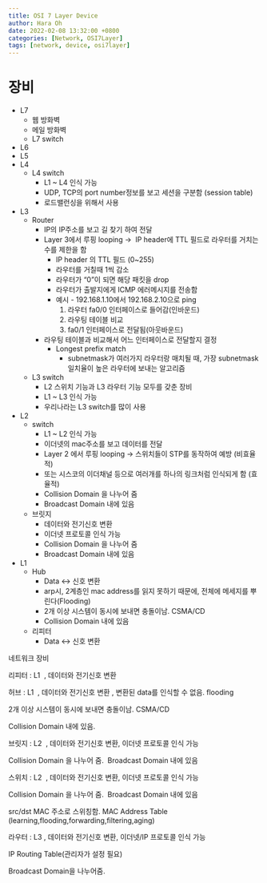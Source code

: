 ```yaml
---
title: OSI 7 Layer Device
author: Hara Oh
date: 2022-02-08 13:32:00 +0800
categories: [Network, OSI7Layer]
tags: [network, device, osi7layer]
---
```

# 장비

- L7
    - 웹 방화벽
    - 메일 방화벽
    - L7 switch
- L6
- L5
- L4
    - L4 switch
        - L1 ~ L4 인식 가능
        - UDP, TCP의 port number정보를 보고 세션을 구분함 (session table)
        - 로드밸런싱을 위해서 사용
- L3
    - Router
        - IP의 IP주소를 보고 길 찾기 하여 전달
        - Layer 3에서 루핑 looping ->  IP header에 TTL 필드로 라우터를 거치는 수를 제한을 함
            - IP header 의 TTL 필드 (0~255)
            - 라우터를 거칠때 1씩 감소
            - 라우터가 “0”이 되면 해당 패킷을 drop
            - 라우터가 출발지에게 ICMP 에러메시지를 전송함
            - 예시 - 192.168.1.10에서 192.168.2.10으로 ping
                1. 라우터 fa0/0 인터페이스로 들어감(인바운드) 
                2. 라우팅 테이블 비교
                3. fa0/1 인터페이스로 전달됨(아웃바운드)
        - 라우팅 테이블과 비교해서 어느 인터페이스로 전달할지 결정
            - Longest prefix match
                - subnetmask가 여러가지 라우터랑 매치될 때, 가장 subnetmask 일치율이 높은 라우터에 보내는 알고리즘
    - L3 switch
        - L2 스위치 기능과 L3 라우터 기능 모두를 갖춘 장비
        - L1 ~ L3  인식 가능
        - 우리나라는 L3 switch를 많이 사용
- L2
    - switch
        - L1 ~ L2 인식 가능
        - 이더넷의 mac주소를 보고 데이터를 전달
        - Layer 2 에서 루핑 looping -> 스위치들이 STP를 동작하여 예방 (비효율적)
        - 또는 시스코의 이더채널 등으로 여러개를 하나의 링크처럼 인식되게 함 (효율적)
        - Collision Domain 을 나누어 줌
        - Broadcast Domain 내에 있음
    - 브릿지
        - 데이터와 전기신호 변환
        - 이더넷 프로토콜 인식 가능
        - Collision Domain 을 나누어 줌
        - Broadcast Domain 내에 있음
- L1
    - Hub
        - Data <-> 신호 변환
        - arp시, 2계층인 mac address를 읽지 못하기 때문에, 전체에 메세지를 뿌린다(Flooding)
        - 2개 이상 시스템이 동시에 보내면 충돌이남. CSMA/CD
        - Collision Domain 내에 있음
    - 리피터
        - Data <-> 신호 변환

네트워크 장비

리피터 : L1  , 데이터와 전기신호 변환

허브 : L1  , 데이터와 전기신호 변환 , 변환된 data를 인식할 수 없음. flooding

2개 이상 시스템이 동시에 보내면 충돌이남. CSMA/CD

Collision Domain 내에 있음.

브릿지 : L2  , 데이터와 전기신호 변환, 이더넷 프로토콜 인식 가능

Collision Domain 을 나누어 줌.  Broadcast Domain 내에 있음

스위치 : L2  , 데이터와 전기신호 변환, 이더넷 프로토콜 인식 가능

Collision Domain 을 나누어 줌.  Broadcast Domain 내에 있음

src/dst MAC 주소로 스위칭함. MAC Address Table (learning,flooding,forwarding,filtering,aging)

라우터 : L3 , 데이터와 전기신호 변환, 이더넷/IP 프로토콜 인식 가능

IP Routing Table(관리자가 설정 필요)

Broadcast Domain을 나누어줌.